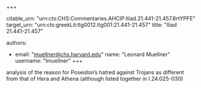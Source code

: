 +++


citable_urn: "urn:cts:CHS:Commentaries.AHCIP:Iliad.21.441-21.457.8rtYPFE"
target_urn: "urn:cts:greekLit:tlg0012.tlg001:21.441-21.457"
title: "Iliad 21.441-21.457"

authors:
- email: "muellner@chs.harvard.edu"
  name: "Leonard Muellner"
  username: "lmuellner"
+++

<p>analysis of the reason for Poseidon’s hatred against Trojans as different from that of Hera and Athena (although listed together in I.24.025-030)</p>